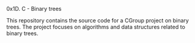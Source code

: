 0x1D. C - Binary trees

This repository contains the source code for a CGroup project on binary trees. The project focuses on algorithms and data structures related to binary trees.
